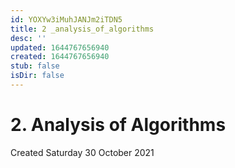 ```yaml
---
id: YOXYw3iMuhJANJm2iTDN5
title: 2 _analysis_of_algorithms
desc: ''
updated: 1644767656940
created: 1644767656940
stub: false
isDir: false
---
```

# 2. Analysis of Algorithms
Created Saturday 30 October 2021


